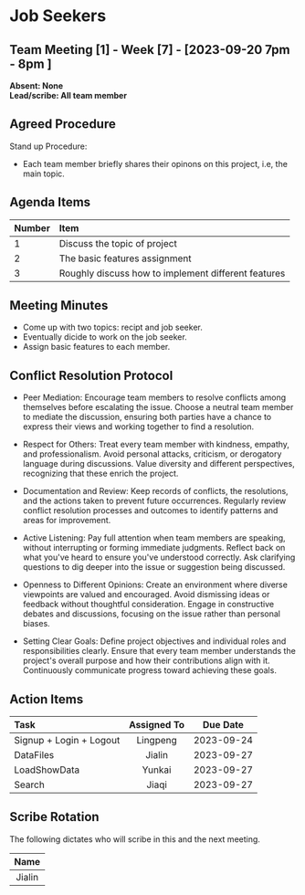 # Job Seekers


## Team Meeting [1] - Week [7] - [2023-09-20 7pm - 8pm ] 
**Absent: None**
<br>
**Lead/scribe: All team member**

## Agreed Procedure
Stand up Procedure: 
- Each team member briefly shares their opinons on this project, i.e, the main topic.


## Agenda Items
| Number   |        Item |
|:---------|:------------|
| 1 | Discuss the topic of project |
| 2 | The basic features assignment |
| 3 | Roughly discuss how to implement different features |


## Meeting Minutes
- Come up with two topics: recipt and job seeker. 
- Eventually dicide to work on the job seeker.
- Assign basic features to each member.

## Conflict Resolution Protocol
- Peer Mediation:
Encourage team members to resolve conflicts among themselves before escalating the issue.
Choose a neutral team member to mediate the discussion, ensuring both parties have a chance to express their views and working together to find a resolution.

- Respect for Others:
Treat every team member with kindness, empathy, and professionalism.
Avoid personal attacks, criticism, or derogatory language during discussions.
Value diversity and different perspectives, recognizing that these enrich the project.

- Documentation and Review:
Keep records of conflicts, the resolutions, and the actions taken to prevent future occurrences.
Regularly review conflict resolution processes and outcomes to identify patterns and areas for improvement.

- Active Listening:
Pay full attention when team members are speaking, without interrupting or forming immediate judgments.
Reflect back on what you've heard to ensure you've understood correctly.
Ask clarifying questions to dig deeper into the issue or suggestion being discussed.

- Openness to Different Opinions:
Create an environment where diverse viewpoints are valued and encouraged.
Avoid dismissing ideas or feedback without thoughtful consideration.
Engage in constructive debates and discussions, focusing on the issue rather than personal biases.

- Setting Clear Goals:
Define project objectives and individual roles and responsibilities clearly.
Ensure that every team member understands the project's overall purpose and how their contributions align with it.
Continuously communicate progress toward achieving these goals.

## Action Items
| Task                                   | Assigned To |  Due Date  |
|:---------------------------------------|:-----------:|:----------:|
| Signup + Login + Logout                               |  Lingpeng   | 2023-09-24 |
| DataFiles                               |  Jialin   | 2023-09-27 |
| LoadShowData                               |  Yunkai   | 2023-09-27 |
| Search                               |  Jiaqi   | 2023-09-27 |



## Scribe Rotation
The following dictates who will scribe in this and the next meeting.

| Name |
| :---: |
| Jialin |
